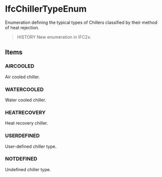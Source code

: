 # IfcChillerTypeEnum

Enumeration defining the typical types of Chillers classified by their method of heat rejection.<!-- end of definition -->

> HISTORY New enumeration in IFC2x.

## Items

### AIRCOOLED
Air cooled chiller.

### WATERCOOLED
Water cooled chiller.

### HEATRECOVERY
Heat recovery chiller.

### USERDEFINED
User-defined chiller type.

### NOTDEFINED
Undefined chiller type.
